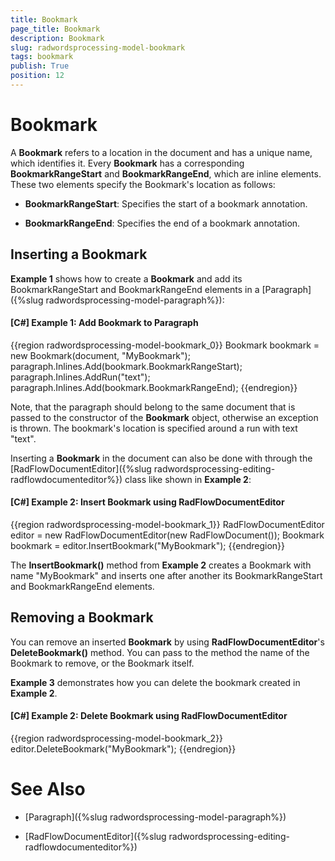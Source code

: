 ```yaml
---
title: Bookmark
page_title: Bookmark
description: Bookmark
slug: radwordsprocessing-model-bookmark
tags: bookmark
publish: True
position: 12
---
```


# Bookmark



A __Bookmark__ refers to a location in the document and has a unique name, which identifies it. Every __Bookmark__ has a corresponding __BookmarkRangeStart__ and __BookmarkRangeEnd__, which are inline elements. These two elements specify the Bookmark's location as follows:
      

* __BookmarkRangeStart__: Specifies the start of a bookmark annotation.
          

* __BookmarkRangeEnd__: Specifies the end of a bookmark annotation.
          

## Inserting a Bookmark

__Example 1__ shows how to create a __Bookmark__ and add its BookmarkRangeStart and BookmarkRangeEnd elements in a [Paragraph]({%slug radwordsprocessing-model-paragraph%}):
        

#### __[C#] Example 1: Add Bookmark to Paragraph__

{{region radwordsprocessing-model-bookmark_0}}
	            Bookmark bookmark = new Bookmark(document, "MyBookmark");
	            paragraph.Inlines.Add(bookmark.BookmarkRangeStart);
	            paragraph.Inlines.AddRun("text");
	            paragraph.Inlines.Add(bookmark.BookmarkRangeEnd);
	{{endregion}}



Note, that the paragraph should belong to the same document that is passed to the constructor of the __Bookmark__ object, otherwise an exception is thrown. The bookmark's location is specified around a run with text "text".
        

Inserting a __Bookmark__ in the document can also be done with through the [RadFlowDocumentEditor]({%slug radwordsprocessing-editing-radflowdocumenteditor%}) class like shown in __Example 2__:
        

#### __[C#] Example 2: Insert Bookmark using RadFlowDocumentEditor__

{{region radwordsprocessing-model-bookmark_1}}
	            RadFlowDocumentEditor editor = new RadFlowDocumentEditor(new RadFlowDocument());
	            Bookmark bookmark = editor.InsertBookmark("MyBookmark");
	{{endregion}}



The __InsertBookmark()__ method from __Example 2__ creates a Bookmark with name "MyBookmark" and inserts one after another its BookmarkRangeStart and BookmarkRangeEnd elements.
        

## Removing a Bookmark 

You can remove an inserted __Bookmark__ by using __RadFlowDocumentEditor__'s __DeleteBookmark()__ method. You can pass to the method the name of the Bookmark to remove, or the Bookmark itself.
        

__Example 3__ demonstrates how you can delete the bookmark created in __Example 2__.
        

#### __[C#] Example 2: Delete Bookmark using RadFlowDocumentEditor__

{{region radwordsprocessing-model-bookmark_2}}
	            editor.DeleteBookmark("MyBookmark");
	{{endregion}}



# See Also

 * [Paragraph]({%slug radwordsprocessing-model-paragraph%})

 * [RadFlowDocumentEditor]({%slug radwordsprocessing-editing-radflowdocumenteditor%})

